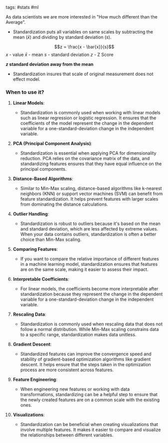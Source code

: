 tags: #stats #ml 

As data scientists we are more interested in "How much different than the Average". 
- Standardization puts all variables on same scales by subtracting the mean ($\bar{x}$) and dividing by standard deviation ($s$).  

$$z = \frac{x - \bar{x}}{s}$$
$x$ - value 
$\bar{x}$ - mean
$s$ - standard deviation
$z$ - Z Score

**$z$ standard deviation away from the mean**

- Standardization insures that scale of original measurement does not effect model. 

### When to use it?

1. **Linear Models**:
    
    - Standardization is commonly used when working with linear models such as linear regression or logistic regression. It ensures that the coefficients of the model represent the change in the dependent variable for a one-standard-deviation change in the independent variable.
2. **PCA (Principal Component Analysis)**:
    
    - Standardization is essential when applying PCA for dimensionality reduction. PCA relies on the covariance matrix of the data, and standardizing features ensures that they have equal influence on the principal components.
3. **Distance-Based Algorithms**:
    
    - Similar to Min-Max scaling, distance-based algorithms like k-nearest neighbors (KNN) or support vector machines (SVM) can benefit from feature standardization. It helps prevent features with larger scales from dominating the distance calculations.
4. **Outlier Handling**:
    
    - Standardization is robust to outliers because it's based on the mean and standard deviation, which are less affected by extreme values. When your data contains outliers, standardization is often a better choice than Min-Max scaling.
5. **Comparing Features**:
    
    - If you want to compare the relative importance of different features in a machine learning model, standardization ensures that features are on the same scale, making it easier to assess their impact.
6. **Interpretable Coefficients**:
    
    - For linear models, the coefficients become more interpretable after standardization because they represent the change in the dependent variable for a one-standard-deviation change in the independent variable.
7. **Rescaling Data**:
    
    - Standardization is commonly used when rescaling data that does not follow a normal distribution. While Min-Max scaling constrains data to a specific range, standardization makes data unitless.
8. **Gradient Descent**:
    
    - Standardized features can improve the convergence speed and stability of gradient-based optimization algorithms like gradient descent. It helps ensure that the steps taken in the optimization process are more consistent across features.
9. **Feature Engineering**:
    
    - When engineering new features or working with data transformations, standardizing can be a helpful step to ensure that the newly created features are on a common scale with the existing ones.
10. **Visualizations**:
    
    - Standardization can be beneficial when creating visualizations that involve multiple features. It makes it easier to compare and visualize the relationships between different variables.